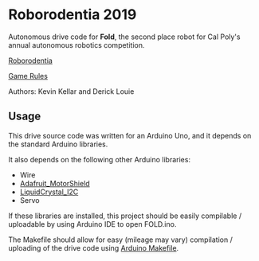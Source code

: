 # Roborodentia 2019

Autonomous drive code for **Fold**, the second place robot for Cal Poly's annual autonomous robotics competition.

[Roborodentia](http://roborodentia.calpoly.edu/)

[Game Rules](https://docs.google.com/document/d/1yxtSJe29Ct2Tb8KmzMLPe1f2cj2fBtazdUNPZ5FT0Tg/edit)

Authors: Kevin Kellar and Derick Louie

## Usage

This drive source code was written for an Arduino Uno, and it depends on the standard Arduino libraries. 

It also depends on the following other Arduino libraries:
* Wire
* [Adafruit_MotorShield](https://github.com/adafruit/Adafruit_Motor_Shield_V2_Library)
* [LiquidCrystal_I2C](https://github.com/kkevlar/LiquidCrystal_I2C)
* Servo

If these libraries are installed, this project should be easily compilable / uploadable by using Arduino IDE to open FOLD.ino.

The Makefile should allow for easy (mileage may vary) compilation / uploading of the drive code using [Arduino Makefile](https://github.com/sudar/Arduino-Makefile).


